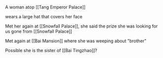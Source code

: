 A woman atop [[Tang Emperor Palace]] 

wears a large hat that covers her face

Met her again at [[Snowfall Palace]], she said the prize she was looking for us gone from [[Snowfall Palace]]

Met again at [[Bai Mansion]] where she was weeping about "brother"

Possible she is the sister of [[Bai Tingzhao]]?